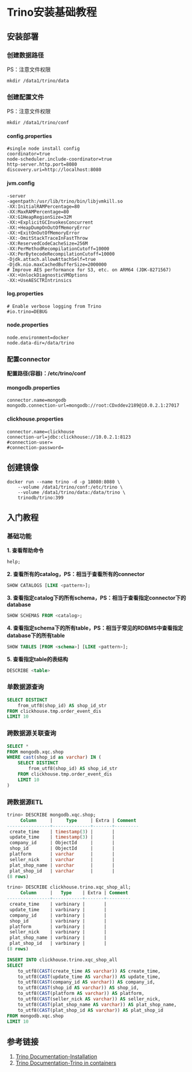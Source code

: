 # Trino安装基础教程

## 安装部署

### 创建数据路径

PS：注意文件权限

```Shell
mkdir /data1/trino/data
```



### 创建配置文件

PS：注意文件权限

```Shell
mkdir /data1/trino/conf
```



#### config.properties

```Shell
#single node install config
coordinator=true
node-scheduler.include-coordinator=true
http-server.http.port=8080
discovery.uri=http://localhost:8080
```

#### jvm.config

```Shell
-server
-agentpath:/usr/lib/trino/bin/libjvmkill.so
-XX:InitialRAMPercentage=80
-XX:MaxRAMPercentage=80
-XX:G1HeapRegionSize=32M
-XX:+ExplicitGCInvokesConcurrent
-XX:+HeapDumpOnOutOfMemoryError
-XX:+ExitOnOutOfMemoryError
-XX:-OmitStackTraceInFastThrow
-XX:ReservedCodeCacheSize=256M
-XX:PerMethodRecompilationCutoff=10000
-XX:PerBytecodeRecompilationCutoff=10000
-Djdk.attach.allowAttachSelf=true
-Djdk.nio.maxCachedBufferSize=2000000
# Improve AES performance for S3, etc. on ARM64 (JDK-8271567)
-XX:+UnlockDiagnosticVMOptions
-XX:+UseAESCTRIntrinsics
```

#### log.properties

```Shell
# Enable verbose logging from Trino
#io.trino=DEBUG
```

#### node.properties

```Shell
node.environment=docker
node.data-dir=/data/trino
```

### 配置connector

**配置路径(容器)：/etc/trino/conf**



#### mongodb.properties

```Shell
connector.name=mongodb
mongodb.connection-url=mongodb://root:CDxddev2189@10.0.2.1:27017
```

#### clickhouse.properties

```Shell
connector.name=clickhouse
connection-url=jdbc:clickhouse://10.0.2.1:8123
#connection-user=
#connection-password=
```

## 创建镜像

```Shell
docker run --name trino -d -p 18080:8080 \
    --volume /data1/trino/conf:/etc/trino \
    --volume /data1/trino/data:/data/trino \
    trinodb/trino:399
```

## 入门教程

### 基础功能



**1. 查看帮助命令**

```sql
help;
```



**2. 查看所有的catalog，PS：相当于查看所有的connector**

```sql
SHOW CATALOGS [LIKE <pattern>];
```



**3. 查看指定catalog下的所有schema，PS：相当于查看指定connector下的database**

```sql
SHOW SCHEMAS FROM <catalog>;
```



**4. 查看指定schema下的所有table，PS：相当于常见的RDBMS中查看指定database下的所有table**

```sql
SHOW TABLES [FROM <schema>] [LIKE <pattern>];
```



**5. 查看指定table的表结构**

```sql
DESCRIBE <table>
```



### 单数据源查询

```sql
SELECT DISTINCT
    from_utf8(shop_id) AS shop_id_str
FROM clickhouse.tmp.order_event_dis
LIMIT 10
```



### 跨数据源关联查询

```sql
SELECT *
FROM mongodb.xqc.shop
WHERE cast(shop_id as varchar) IN (
    SELECT DISTINCT
        from_utf8(shop_id) AS shop_id_str
    FROM clickhouse.tmp.order_event_dis
    LIMIT 10
)
```



### 跨数据源ETL

```sql
trino> DESCRIBE mongodb.xqc.shop;
     Column     |     Type     | Extra | Comment 
----------------+--------------+-------+---------
 create_time    | timestamp(3) |       |         
 update_time    | timestamp(3) |       |         
 company_id     | ObjectId     |       |         
 shop_id        | ObjectId     |       |         
 platform       | varchar      |       |         
 seller_nick    | varchar      |       |         
 plat_shop_name | varchar      |       |         
 plat_shop_id   | varchar      |       |         
(8 rows)
```



```sql
trino> DESCRIBE clickhouse.trino.xqc_shop_all;
     Column     |   Type    | Extra | Comment 
----------------+-----------+-------+---------
 create_time    | varbinary |       |         
 update_time    | varbinary |       |         
 company_id     | varbinary |       |         
 shop_id        | varbinary |       |         
 platform       | varbinary |       |         
 seller_nick    | varbinary |       |         
 plat_shop_name | varbinary |       |         
 plat_shop_id   | varbinary |       |         
(8 rows)
```



```sql
INSERT INTO clickhouse.trino.xqc_shop_all
SELECT
    to_utf8(CAST(create_time AS varchar)) AS create_time,
    to_utf8(CAST(update_time AS varchar)) AS update_time,
    to_utf8(CAST(company_id AS varchar)) AS company_id,
    to_utf8(CAST(shop_id AS varchar)) AS shop_id,
    to_utf8(CAST(platform AS varchar)) AS platform,
    to_utf8(CAST(seller_nick AS varchar)) AS seller_nick,
    to_utf8(CAST(plat_shop_name AS varchar)) AS plat_shop_name,
    to_utf8(CAST(plat_shop_id AS varchar)) AS plat_shop_id
FROM mongodb.xqc.shop
LIMIT 10
```



## 参考链接
1. [Trino Documentation-Installation](https://trino.io/docs/current/installation.html)
2. [Trino Documentation-Trino in containers](https://trino.io/docs/current/installation/containers.html)